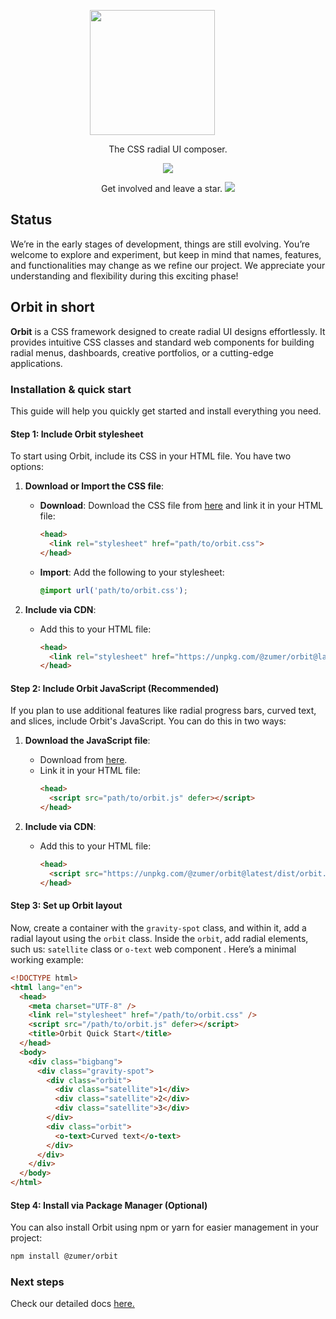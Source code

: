 
<p align="center" style="padding-right: 50px;">
  <a href="http://zumerlab.github.io/orbit-docs">
    <img src="https://raw.githubusercontent.com/zumerlab/orbit-docs/main/public/favicon.svg" width="200">
  </a>
</p>

<p align="center">
  The CSS radial UI composer.
</p>

<p align="center">
  <a href="https://www.npmjs.com/package/@zumer/orbit"><img src="https://img.shields.io/github/package-json/v/zumerlab/orbit"></a>

</p>

<p align="center">
  Get involved and leave a star. <a href="https://github.com/zumerlab/orbit/stargazers"> <img src="https://img.shields.io/github/stars/zumerlab/orbit.svg?label=%E2%98%85%20Stars&logo=-&style=social"></a>
  
</p>

## Status

We’re in the early stages of development, things are still evolving. You’re welcome to explore and experiment, but keep in mind that names, features, and functionalities may change as we refine our project. We appreciate your understanding and flexibility during this exciting phase!

## Orbit in short

**Orbit** is a CSS framework designed to create radial UI designs effortlessly. It provides intuitive CSS classes and standard web components for building radial menus, dashboards, creative portfolios, or a cutting-edge applications.


### Installation & quick start

This guide will help you quickly get started and install everything you need.

#### Step 1: Include Orbit stylesheet

To start using Orbit, include its CSS in your HTML file. You have two options:

1. **Download or Import the CSS file**:
   - **Download**: Download the CSS file from [here](https://unpkg.com/@zumer/orbit@latest/dist/orbit.css) and link it in your HTML file:
     ```html
     <head>
       <link rel="stylesheet" href="path/to/orbit.css">
     </head>
     ```
   - **Import**: Add the following to your stylesheet:
     ```css
     @import url('path/to/orbit.css');
     ```

2. **Include via CDN**:
   - Add this to your HTML file:
     ```html
     <head>
       <link rel="stylesheet" href="https://unpkg.com/@zumer/orbit@latest/dist/orbit.css">
     </head>
     ```

#### Step 2: Include Orbit JavaScript (Recommended)

If you plan to use additional features like radial progress bars, curved text, and slices, include Orbit's JavaScript. You can do this in two ways:

1. **Download the JavaScript file**:
   - Download from [here](https://unpkg.com/@zumer/orbit@latest/dist/orbit.js).
   - Link it in your HTML file:
     ```html
     <head>
       <script src="path/to/orbit.js" defer></script>
     </head>
     ```

2. **Include via CDN**:
   - Add this to your HTML file:
     ```html
     <head>
       <script src="https://unpkg.com/@zumer/orbit@latest/dist/orbit.js" defer></script>
     </head>
     ```

#### Step 3: Set up Orbit layout

Now, create a container with the `gravity-spot` class, and within it, add a radial layout using the `orbit` class. Inside the `orbit`, add radial elements, such us: `satellite` class or `o-text` web component . Here’s a minimal working example:

```html
<!DOCTYPE html>
<html lang="en">
  <head>
    <meta charset="UTF-8" />
    <link rel="stylesheet" href="/path/to/orbit.css" />
    <script src="/path/to/orbit.js" defer></script>
    <title>Orbit Quick Start</title>
  </head>
  <body>
    <div class="bigbang">
      <div class="gravity-spot">
        <div class="orbit">
          <div class="satellite">1</div>
          <div class="satellite">2</div>
          <div class="satellite">3</div>
        </div>
        <div class="orbit">
          <o-text>Curved text</o-text>
        </div>
      </div>
    </div>
  </body>
</html>
```

#### Step 4: Install via Package Manager (Optional)

You can also install Orbit using npm or yarn for easier management in your project:

```sh
npm install @zumer/orbit
```

### Next steps

Check our detailed docs [here.](https://zumerlab.github.io/orbit-docs)
